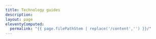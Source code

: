 ```yaml
---
title: Technology guides
description:
layout: page
eleventyComputed:
  permalink: "{{ page.filePathStem | replace('/content','') }}/"
---
```

